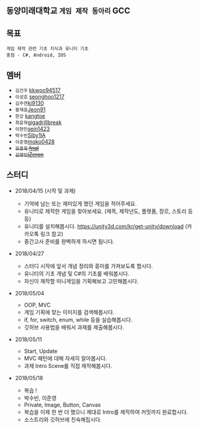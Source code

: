 ##	**동양미래대학교 `게임 제작 동아리` GCC**

##	목표
`게임 제작 관련 기초 지식과 유니티 기초`</br>
`중점 - C#, Android, IOS`

##	멤버
*	`김건우`	[kkwoo94517](https://github.com/kkwoo94517) 
*	`이성호` [seonghoo1217](https://github.com/seonghoo1217)
*	`김주연`[kj9130](https://github.com/kj9130)
*	`황재웅`[Jeon91](https://github.com/Jeon91)
*	`한강`	[kangtoe](https://github.com/kangtoe)
*	`최윤혁`[gigadrillbreak](https://github.com/gigadrillbreak)
*	`이현민`[sein1423](https://github.com/sein1423)
*	`박수빈`[Siby1lA](https://github.com/Siby1lA)
*	`이준영`[moko0428](https://github.com/moko0428)
*	<del>`유종욱`	[fnql](https://github.com/fnql)</del>
*	<del>`김영인`[iZeron](https://github.com/iZeron)</del>

##	스터디
*	2018/04/15 (시작 및 과제)
	*	기억에 남는 또는 재미있게 했던 게임을 적어주세요.
	*	유니티로 제작한 게임을 찾아보세요. (제목, 제작년도, 플랫폼, 장르, 스토리 등등) 
	*	유니티를 설치해봅시다. <https://unity3d.com/kr/get-unity/download> (카카오톡 링크 참고)
	*	중간고사 준비를 완벽하게 하시면 됩니다.

*	2018/04/27
	*	스터디 시작에 앞서 개념 정리와 흥미를 가져보도록 합시다.
	*	유니티의 기초 개념 및 C#의 기초를 배워봅시다.
	*	자신이 제작할 미니게임을 기획해보고 고민해봅시다.
	
*	2018/05/04
	*	OOP, MVC
	*	게임 기획에 맞는 이미지를 검색해봅시다.
	*	if, for, switch, enum, while 등을 실습해봅시다.
	*	깃허브 사용법을 배워서 과제를 제출해봅시다.

*	2018/05/11
	*	Start, Update
	*	MVC 패턴에 대해 자세히 알아봅시다.
	*	과제 Intro Scene를 직접 제작해봅시다.

*	2018/05/18
	*	복습 !
	*	박수빈, 이준영
	*	Private, Image, Button, Canvas
	*	복습을 이제 한 번 더 했으니 제대로 Intro를 제작하여 커밋까지 완료합시다.
	*	소스트리와 깃허브에 친숙해집시다.
	